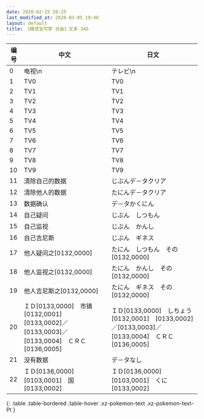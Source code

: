 ```yaml
---
date: 2020-02-25 20:25
last_modified_at: 2020-03-05 19:46
layout: default
title: 《精灵宝可梦 白金》文本 345
---
```

| 编号 | 中文 | 日文 |
| ---- | ---- | ---- |
| 0 | 电视\n | テレビ\n |
| 1 | TV0 | TV0 |
| 2 | TV1 | TV1 |
| 3 | TV2 | TV2 |
| 4 | TV3 | TV3 |
| 5 | TV4 | TV4 |
| 6 | TV5 | TV5 |
| 7 | TV6 | TV6 |
| 8 | TV7 | TV7 |
| 9 | TV8 | TV8 |
| 10 | TV9 | TV9 |
| 11 | 清除自己的数据 | じぶんデ－タクリア |
| 12 | 清除他人的数据 | たにんデ－タクリア |
| 13 | 数据确认 | デ－タかくにん |
| 14 | 自己疑问 | じぶん　しつもん |
| 15 | 自己监视 | じぶん　かんし |
| 16 | 自己吉尼斯 | じぶん　ギネス |
| 17 | 他人疑问之[0132,0000] | たにん　しつもん　その[0132,0000] |
| 18 | 他人监视之[0132,0000] | たにん　かんし　その[0132,0000] |
| 19 | 他人吉尼斯之[0132,0000] | たにん　ギネス　その[0132,0000] |
| 20 | ＩＤ[0133,0000]　市镇[0132,0001]　[0133,0002]／[0133,0003]／[0133,0004]　ＣＲＣ　[0136,0005] | ＩＤ[0133,0000]　しちょう[0132,0001]　[0133,0002]／[0133,0003]／[0133,0004]　ＣＲＣ　[0136,0005] |
| 21 | 没有数据 | デ－タなし |
| 22 | ＩＤ[0136,0000]　[0103,0001]　国[0133,0002] | ＩＤ[0136,0000]　[0103,0001]　くに[0133,0002] |
{: .table .table-bordered .table-hover .xz-pokemon-text .xz-pokemon-text-Pt }